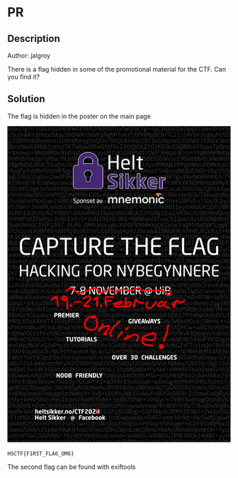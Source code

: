 # PR

## Description
Author: jalgroy

There is a flag hidden in some of the promotional material for the CTF. Can you find it?

## Solution
The flag is hidden in the poster on the main page

![](final_poster.png)

```
HSCTF{F1R5T_FLA6_OM6}
```

The second flag can be found with exiftools